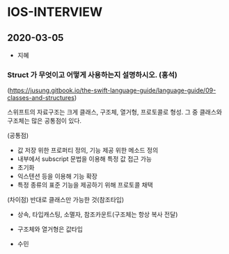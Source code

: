 # IOS-INTERVIEW

## 2020-03-05

- 지혜

### Struct 가 무엇이고 어떻게 사용하는지 설명하시오. (홍석)
(https://jusung.gitbook.io/the-swift-language-guide/language-guide/09-classes-and-structures)

스위프트의 자료구조는 크게 클래스, 구조체, 열거형, 프로토콜로 형성. 그 중 클래스와 구조체는 많은 공통점이 있다.

(공통점)
- 값 저장 위한 프로퍼티 정의, 기능 제공 위한 메소드 정의
- 내부에서 subscript 문법을 이용해 특정 값 접근 가능
- 초기화
- 익스텐션 등을 이용해 기능 확장
- 특정 종류의 표준 기능을 제공하기 위해 프로토콜 채택

(차이점)
반대로 클래스만 가능한 것(참조타입)
- 상속, 타입캐스팅, 소멸자, 참조카운트(구조체는 항상 복사 전달)
* 구조체와 열거형은 값타입

- 수민 
